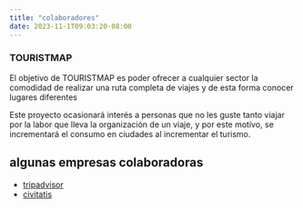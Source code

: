 ```yaml
---
title: "colaboradores"
date: 2023-11-1T09:03:20-08:00
---
```

### TOURISTMAP


El objetivo de TOURISTMAP es poder ofrecer a cualquier sector la comodidad de realizar una ruta completa de viajes y de esta forma conocer lugares diferentes 

Este proyecto ocasionará interés a personas que no les guste tanto viajar por la labor que lleva la organización de un viaje, y por este motivo, se incrementará el consumo en ciudades al incrementar el turismo.


## algunas empresas colaboradoras

- [tripadvisor](https://www.tripadvisor.es/)
- [civitatis](https://www.civitatis.com/es/)
